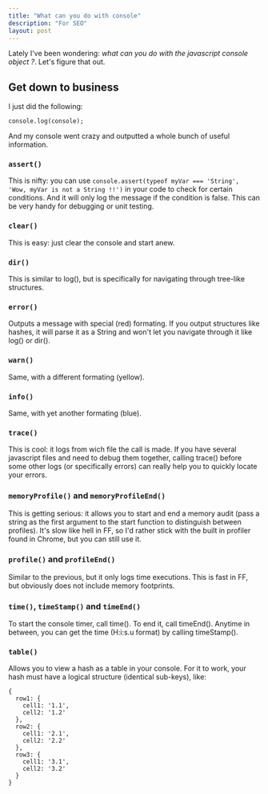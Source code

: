 ```yaml
---
title: "What can you do with console"
description: "For SEO"
layout: post
---
```


Lately I've been wondering: *what can you do with the javascript console object ?*. Let's figure that out.


## Get down to business

I just did the following:

    console.log(console);

And my console went crazy and outputted a whole bunch of useful information.


### `assert()`

This is nifty: you can use `console.assert(typeof myVar === 'String', 'Wow, myVar is not a String !!')` in your code to check for certain conditions. And it will only log the message if the condition is false. This can be very handy for debugging or unit testing.


### `clear()`

This is easy: just clear the console and start anew.


### `dir()`

This is similar to log(), but is specifically for navigating through tree-like structures.


### `error()`

Outputs a message with special (red) formating. If you output structures like hashes, it will parse it as a String and won't let you navigate through it like log() or dir().


### `warn()`

Same, with a different formating (yellow).


### `info()`

Same, with yet another formating (blue).


### `trace()`

This is cool: it logs from wich file the call is made. If you have several javascript files and need to debug them together, calling trace() before some other logs (or specifically errors) can really help you to quickly locate your errors.


### `memoryProfile()` and `memoryProfileEnd()`

This is getting serious: it allows you to start and end a memory audit (pass a string as the first argument to the start function to distinguish between profiles). It's slow like hell in FF, so I'd rather stick with the built in profiler found in Chrome, but you can still use it.


### `profile()` and `profileEnd()`

Similar to the previous, but it only logs time executions. This is fast in FF, but obviously does not include memory footprints.


### `time()`, `timeStamp()` and `timeEnd()`

To start the console timer, call time(). To end it, call timeEnd(). Anytime in between, you can get the time (H:i:s.u format) by calling timeStamp().


### `table()`

Allows you to view a hash as a table in your console. For it to work, your hash must have a logical structure (identical sub-keys), like:

    {
      row1: {
        cell1: '1.1',
        cell2: '1.2'
      },
      row2: {
        cell1: '2.1',
        cell2: '2.2'
      },
      row3: {
        cell1: '3.1',
        cell2: '3.2'
      }
    }
